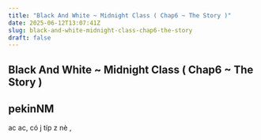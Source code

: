 ```yaml
---
title: "Black And White ~ Midnight Class ( Chap6 ~ The Story )"
date: 2025-06-12T13:07:41Z
slug: black-and-white-midnight-class-chap6-the-story
draft: false
---
```


## Black And White ~ Midnight Class ( Chap6 ~ The Story )

## pekinNM

ac ac, có j típ z nè ,